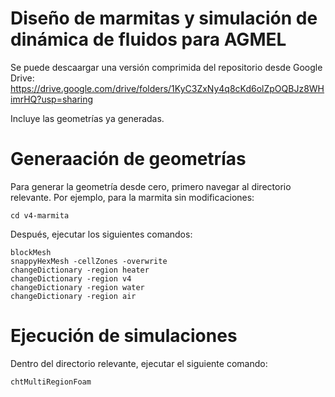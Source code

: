# Diseño de marmitas y simulación de dinámica de fluidos para AGMEL

Se puede descaargar una versión comprimida del repositorio desde Google Drive: https://drive.google.com/drive/folders/1KyC3ZxNy4q8cKd6olZpOQBJz8WHimrHQ?usp=sharing

Incluye las geometrías ya generadas.

# Generaación de geometrías

Para generar la geometría desde cero, primero navegar al directorio relevante.
Por ejemplo, para la marmita sin modificaciones:

```
cd v4-marmita
```

Después, ejecutar los siguientes comandos:

```
blockMesh
snappyHexMesh -cellZones -overwrite
changeDictionary -region heater
changeDictionary -region v4
changeDictionary -region water
changeDictionary -region air
```

# Ejecución de simulaciones

Dentro del directorio relevante, ejecutar el siguiente comando:

```
chtMultiRegionFoam
```
